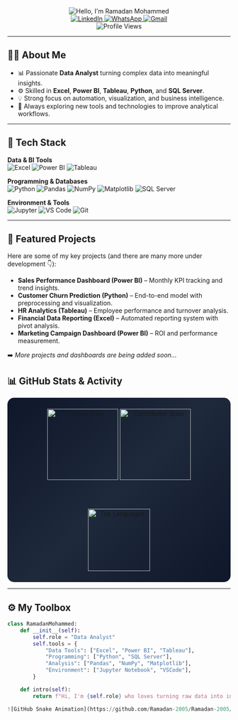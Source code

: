 <!-- PROFILE HEADER -->
<div align="center">

  <!-- Animated Typing Banner -->
  <img src="https://readme-typing-svg.demolab.com?font=JetBrains+Mono&weight=700&size=32&duration=2800&pause=800&center=true&vCenter=true&multiline=true&repeat=true&width=800&height=120&lines=%F0%9F%91%8B+Hello+Data%2C+I'm+Ramadan+Mohammed;Data+Analyst+%7C+Excel+%E2%80%A2+Power+BI+%E2%80%A2+Tableau+%E2%80%A2+Python+%E2%80%A2+SQL+Server" alt="Hello, I'm Ramadan Mohammed" />

  <br/>

  <!-- Contact Badges -->
  <a href="https://www.linkedin.com/in/1ramadan-mohammed/">
    <img src="https://img.shields.io/badge/LinkedIn-Ramadan%20Mohammed-0A66C2?logo=linkedin&logoColor=white" alt="LinkedIn"/>
  </a>
  <a href="https://wa.me/qr/XLDPSIAWE3BTD1">
    <img src="https://img.shields.io/badge/WhatsApp-Chat-25D366?logo=whatsapp&logoColor=white" alt="WhatsApp"/>
  </a>
  <a href="mailto:rama200520052005@gmail.com">
    <img src="https://img.shields.io/badge/Gmail-Email-D14836?logo=gmail&logoColor=white" alt="Gmail"/>
  </a>

  <br/>

  <!-- Profile Counter -->
  <img src="https://komarev.com/ghpvc/?username=1ramadan-mohammed&style=for-the-badge&color=orange&label=PROFILE+VIEWS" alt="Profile Views"/>

</div>

---

## 👨‍💻 About Me
- 📊 Passionate **Data Analyst** turning complex data into meaningful insights.  
- ⚙️ Skilled in **Excel**, **Power BI**, **Tableau**, **Python**, and **SQL Server**.  
- 💡 Strong focus on automation, visualization, and business intelligence.  
- 🚀 Always exploring new tools and technologies to improve analytical workflows.  

---

## 🧰 Tech Stack

**Data & BI Tools**  
![Excel](https://img.shields.io/badge/Excel-217346?style=flat&logo=microsoft-excel&logoColor=white)
![Power BI](https://img.shields.io/badge/Power%20BI-F2C811?style=flat&logo=power-bi&logoColor=black)
![Tableau](https://img.shields.io/badge/Tableau-E97627?style=flat&logo=tableau&logoColor=white)

**Programming & Databases**  
![Python](https://img.shields.io/badge/Python-3776AB?style=flat&logo=python&logoColor=white)
![Pandas](https://img.shields.io/badge/Pandas-150458?style=flat&logo=pandas&logoColor=white)
![NumPy](https://img.shields.io/badge/NumPy-013243?style=flat&logo=numpy&logoColor=white)
![Matplotlib](https://img.shields.io/badge/Matplotlib-11557c?style=flat&logo=plotly&logoColor=white)
![SQL Server](https://img.shields.io/badge/SQL%20Server-CC2927?style=flat&logo=microsoftsqlserver&logoColor=white)

**Environment & Tools**  
![Jupyter](https://img.shields.io/badge/Jupyter-F37626?style=flat&logo=jupyter&logoColor=white)
![VS Code](https://img.shields.io/badge/VS%20Code-0078D4?style=flat&logo=visual-studio-code&logoColor=white)
![Git](https://img.shields.io/badge/Git-E44C30?style=flat&logo=git&logoColor=white)

---

## 📂 Featured Projects
Here are some of my key projects (and there are many more under development 👇):

- **Sales Performance Dashboard (Power BI)** – Monthly KPI tracking and trend insights.  
- **Customer Churn Prediction (Python)** – End-to-end model with preprocessing and visualization.  
- **HR Analytics (Tableau)** – Employee performance and turnover analysis.  
- **Financial Data Reporting (Excel)** – Automated reporting system with pivot analysis.  
- **Marketing Campaign Dashboard (Power BI)** – ROI and performance measurement.  

➡️ *More projects and dashboards are being added soon...*

## 📊 GitHub Stats & Activity
<div align="center" style="background: linear-gradient(135deg, #0f172a, #1e293b, #0f172a); padding: 25px; border-radius: 15px;">

  <!-- Main Stats -->
  <img src="https://github-readme-stats.vercel.app/api?username=Ramadan-2005&show_icons=true&theme=tokyonight&hide_border=true&count_private=true" height="160" alt="GitHub Stats" />

  <!-- Contributor Stats (works even if repos are private) -->
  <img src="https://github-contributor-stats.vercel.app/api?username=Ramadan-2005&limit=5&theme=tokyonight&hide_border=true" height="160" alt="Contributor Stats" />

  <br/><br/>

  <!-- Languages -->
  <img src="https://github-readme-stats.vercel.app/api/top-langs/?username=Ramadan-2005&layout=compact&theme=tokyonight&hide_border=true" height="140" alt="Top Languages" />

</div>

---

## ⚙️ My Toolbox
```python
class RamadanMohammed:
    def __init__(self):
        self.role = "Data Analyst"
        self.tools = {
            "Data Tools": ["Excel", "Power BI", "Tableau"],
            "Programming": ["Python", "SQL Server"],
            "Analysis": ["Pandas", "NumPy", "Matplotlib"],
            "Environment": ["Jupyter Notebook", "VSCode"],
        }

    def intro(self):
        return f"Hi, I'm {self.role} who loves turning raw data into insights 📊"

![GitHub Snake Animation](https://github.com/Ramadan-2005/Ramadan-2005/blob/output/snake.svg)

